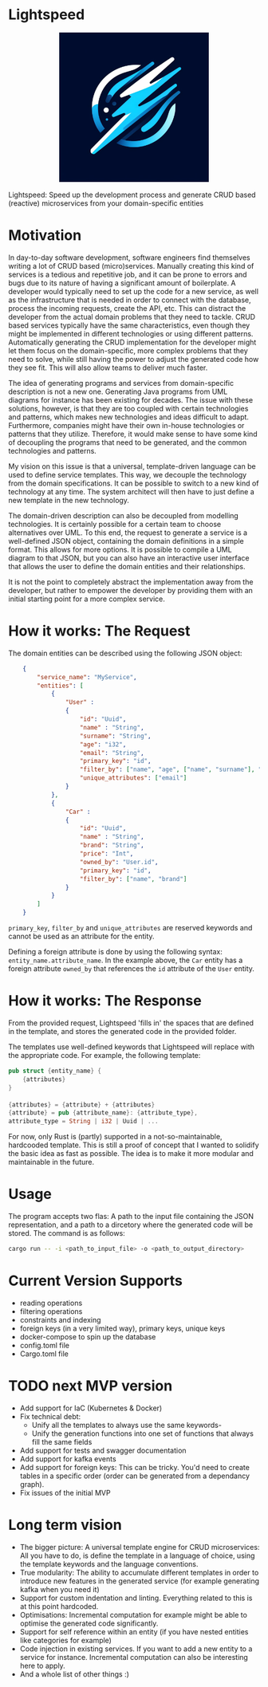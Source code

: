 # Lightspeed
<p align="center">
<img src="md_assets/logo.jpeg"
     alt="Markdown Monster icon"
     width=300 />
</p>

Lightspeed: Speed up the development process and generate CRUD based (reactive) microservices from your domain-specific entities


# Motivation
In day-to-day software development, software engineers find themselves writing a lot of CRUD based (micro)services. Manually creating this kind of services is a tedious and repetitive job, and it can be prone to errors and bugs due to its nature of having a significant amount of boilerplate. A developer would typically need to set up the code for a new service, as well as the infrastructure that is needed in order to connect with the database, process the incoming requests, create the API, etc. This can distract the developer from the actual domain problems that they need to tackle. CRUD based services typically have the same characteristics, even though they might be implemented in different technologies or using different patterns. Automatically generating the CRUD implementation for the developer might let them focus on the domain-specific, more complex problems that they need to solve, while still having the power to adjust the generated code how they see fit. This will also allow teams to deliver much faster.

The idea of generating programs and services from domain-specific description is not a new one. Generating Java programs from UML diagrams for instance has been existing for decades. The issue with these solutions, however, is that they are too coupled with certain technologies and patterns, which makes new technologies and ideas difficult to adapt. Furthermore, companies might have their own in-house technologies or patterns that they utilize. Therefore, it would make sense to have some kind of decoupling the programs that need to be generated, and the common technologies and patterns.

My vision on this issue is that a universal, template-driven language can be used to define service templates. This way, we decouple the technology from the domain specifications. It can be possible to switch to a new kind of technology at any time. The system architect will then have to just define a new template in the new technology.

The domain-driven description can also be decoupled from modelling technologies. It is certainly possible for a certain team to choose alternatives over UML. To this end, the request to generate a service is a well-defined JSON object, containing the domain definitions in a simple format. This allows for more options. It is possible to compile a UML diagram to that JSON, but you can also have an interactive user interface that allows the user to define the domain entities and their relationships.

It is not the point to completely abstract the implementation away from the developer, but rather to empower the developer by providing them with an initial starting point for a more complex service.

# How it works: The Request
The domain entities can be described using the following JSON object:
```json
    {
        "service_name": "MyService",
        "entities": [
            {
                "User" : 
                {
                    "id": "Uuid",
                    "name" : "String",
                    "surname": "String",
                    "age": "i32",
                    "email": "String",
                    "primary_key": "id",
                    "filter_by": ["name", "age", ["name", "surname"], "email"] ,
                    "unique_attributes": ["email"]
                }
            },
            {
                "Car" : 
                {
                    "id": "Uuid",
                    "name" : "String",
                    "brand": "String",
                    "price": "Int",
                    "owned_by": "User.id",
                    "primary_key": "id",
                    "filter_by": ["name", "brand"]
                }
            }
        ]
    }
```
`primary_key`, `filter_by` and `unique_attributes` are reserved keywords and cannot be used as an attribute for the entity.

Defining a foreign attribute is done by using the following syntax: `entity_name.attribute_name`. In the example above, the `Car` entity has a foreign attribute `owned_by` that references the `id` attribute of the `User` entity.

# How it works: The Response
From the provided request, Lightspeed 'fills in' the spaces that are defined in the template, and stores the generated code in the provided folder.

The templates use well-defined keywords that Lightspeed will replace with the appropriate code. For example, the following template:
```rust
pub struct {entity_name} {
    {attributes}
}

{attributes} = {attribute} + {attributes}
{attribute} = pub {attribute_name}: {attribute_type},
attribute_type = String | i32 | Uuid | ...
```
For now, only Rust is (partly) supported in a not-so-maintainable, hardcooded template. This is still a proof of concept that I wanted to solidify the basic idea as fast as possible. The idea is to make it more modular and maintainable in the future.

# Usage
The program accepts two flas: A path to the input file containing the JSON representation, and a path to a dircetory where the generated code will be stored. The command is as follows:
```bash
cargo run -- -i <path_to_input_file> -o <path_to_output_directory>
```

# Current Version Supports
-  reading operations
-  filtering operations
-  constraints and indexing 
- foreign keys (in a very limited way), primary keys, unique keys
- docker-compose to spin up the database
- config.toml file
- Cargo.toml file

# TODO next MVP version
- Add support for IaC (Kubernetes & Docker)
- Fix technical debt:
    - Unify all the templates to always use the same keywords-
    - Unify the generation functions into one set of functions that always fill the same fields
- Add support for tests and swagger documentation
- Add support for kafka events
- Add support for foreign keys: This can be tricky. You'd need to create tables in a specific order (order can be generated from a dependancy graph).
- Fix issues of the initial MVP


# Long term vision
- The bigger picture: A universal template engine for CRUD microservices: All you have to do, is define the template in a language of choice, using the template keywords and the language conventions.
- True modularity: The ability to accumulate different templates in order to introduce new features in the generated service (for example generating kafka when you need it)
- Support for custom indentation and linting. Everything related to this is at this point hardcoded.
- Optimisations: Incremental computation for example might be able to optimise the generated code significantly.
- Support for self reference within an entity (if you have nested entities like categories for example)
- Code injection in existing services. If you want to add a new entity to a service for instance. Incremental computation can also be interesting here to apply.
- And a whole list of other things :)
